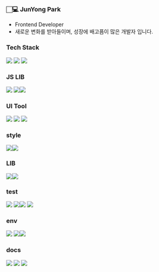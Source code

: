 

### 🏻‍💻   JunYong Park

- Frontend Developer
- 새로운 변화를 받아들이며, 성장에 배고픔이 많은 개발자 입니다.


### Tech Stack

 <img src="https://img.shields.io/badge/JavaScript-F7DF1E?style=flat&logo=JavaScript&logoColor=white"/>  <img src="https://img.shields.io/badge/TypeScript-3178C6?style=flat&logo=TypeScript&logoColor=white"/>  <img src="https://img.shields.io/badge/HTML5-E34F26?style=flat&logo=HTML5&logoColor=white"/>
 
 ### JS LIB
 <img src="https://img.shields.io/badge/React-61DAFB?style=flat&logo=React&logoColor=white"/>  <img src="https://img.shields.io/badge/Vue-4FC08D?style=flat&logo=Vue.js&logoColor=white"/><img src="https://img.shields.io/badge/Next.js-000000?style=flat&logo=Next.js&logoColor=white"/>

 ### UI Tool
 <img src="https://img.shields.io/badge/MUI-007FFF?style=flat&logo=MUI&logoColor=white"/> <img src="https://img.shields.io/badge/Ant Design-0170FE?style=flat&logo=Ant Design&logoColor=white"/>  <img src="https://img.shields.io/badge/Storybook-FF4785?style=flat&logo=Storybook&logoColor=white"/>

### style
 <img src="https://img.shields.io/badge/styled-components-DB7093?style=flat&logo=styled-components&logoColor=white"/><img src="https://img.shields.io/badge/Emotion-61DAFB?style=flat&logoColor=white"/>


### LIB
<img src="https://img.shields.io/badge/axios-5A29E4?style=flat&logo=Axios&logoColor=white"/><img src="https://img.shields.io/badge/React Query-FF4154?style=flat&logo=React Query&logoColor=white"/>

### test
<img src="https://img.shields.io/badge/Jest-C21325?style=flat&logo=Jest&logoColor=white"/> <img src="https://img.shields.io/badge/Testing Library-E33332?style=flat&logo=Testing Library&logoColor=white"/><img src="https://img.shields.io/badge/Puppeteer-40B5A4?style=flat&logo=Puppeteer&logoColor=white"/> 
<img src="https://img.shields.io/badge/Cypress-17202C?style=flat&logo=Cypress&logoColor=white"/>

### env
<img src="https://img.shields.io/badge/Webpack-8DD6F9?style=flat&logo=Webpack&logoColor=white"/> <img src="https://img.shields.io/badge/vite-%23646CFF.svg?style=for-the-badge&logo=vite&logoColor=white"/><img src="https://img.shields.io/badge/azure-%230072C6.svg?style=for-the-badge&logo=microsoftazure&logoColor=white"/>


### docs
 <img src="https://img.shields.io/badge/Notion-%23000000.svg?style=for-the-badge&logo=notion&logoColor=white"/> <img src="https://img.shields.io/badge/confluence-%23172BF4.svg?style=for-the-badge&logo=confluence&logoColor=white"/>  <img src="https://img.shields.io/badge/jira-%230A0FFF.svg?style=for-the-badge&logo=jira&logoColor=white"/>

<!--
**Junyong34/Junyong34** is a ✨ _special_ ✨ repository because its `README.md` (this file) appears on your GitHub profile.

Here are some ideas to get you started:

- 🔭 I’m currently working on ...
- 🌱 I’m currently learning ...
- 👯 I’m looking to collaborate on ...
- 🤔 I’m looking for help with ...
- 💬 Ask me about ...
- 📫 How to reach me: ...
- 😄 Pronouns: ...
- ⚡ Fun fact: ...
-->

